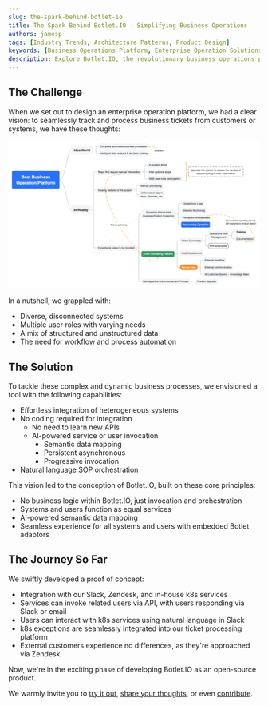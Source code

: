 ```yaml
---
slug: the-spark-behind-botlet-io
title: The Spark Behind Botlet.IO - Simplifying Business Operations
authors: jamesp
tags: [Industry Trends, Architecture Patterns, Product Design]
keywords: [Business Operations Platform, Enterprise Operation Solutions, Integration Platform as a Service, iPaaS, Business Process Automation Tools, AI-Powered Business Integration, No-Code Integration Solutions, Enterprise Ticket Management, Workflow Automation Software, Open-Source Business Tools, Slack Integration Solutions]
description: Explore Botlet.IO, the revolutionary business operations platform designed for seamless integration and automation. Discover how Botlet.IO simplifies enterprise ticket management and system orchestration with no-code solutions, AI-powered data mapping, and effortless user experiences. Learn about its open-source development and how you can contribute or benefit from its advanced features
---
```


## The Challenge

When we set out to design an enterprise operation platform, we had a clear vision: to seamlessly track and process business tickets from customers or systems, we have these thoughts:

<!-- truncate -->

![Best Business Operation Platform](best-business-operation-platform.png "Best Business Operation Platform")

In a nutshell, we grappled with:

- Diverse, disconnected systems
- Multiple user roles with varying needs
- A mix of structured and unstructured data
- The need for workflow and process automation

## The Solution

To tackle these complex and dynamic business processes, we envisioned a tool with the following capabilities:

- Effortless integration of heterogeneous systems
- No coding required for integration
  - No need to learn new APIs
  - AI-powered service or user invocation
    - Semantic data mapping
    - Persistent asynchronous
    - Progressive invocation
- Natural language SOP orchestration

This vision led to the conception of Botlet.IO, built on these core principles:

- No business logic within Botlet.IO, just invocation and orchestration
- Systems and users function as equal services
- AI-powered semantic data mapping
- Seamless experience for all systems and users with embedded Botlet adaptors

## The Journey So Far

We swiftly developed a proof of concept:

- Integration with our Slack, Zendesk, and in-house k8s services
- Services can invoke related users via API, with users responding via Slack or email
- Users can interact with k8s services using natural language in Slack
- k8s exceptions are seamlessly integrated into our ticket processing platform
- External customers experience no differences, as they're approached via Zendesk

Now, we're in the exciting phase of developing Botlet.IO as an open-source product.

We warmly invite you to [try it out](https://docs.botlet.io/docs/intro), [share your thoughts](https://botlet.canny.io), or even [contribute](http://github.com/Botlet-IO/botlet-api).
